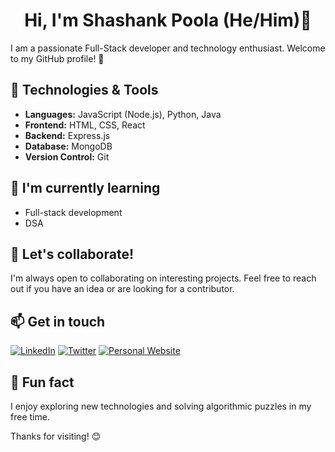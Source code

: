 <div align="center">

#  Hi, I'm Shashank Poola (He/Him)👋
</div>

I am a passionate Full-Stack developer and technology enthusiast. Welcome to my GitHub profile! 🚀

## 🔧 Technologies & Tools

- **Languages:** JavaScript (Node.js), Python, Java
- **Frontend:** HTML, CSS, React
- **Backend:** Express.js
- **Database:** MongoDB
- **Version Control:** Git

## 🌱 I'm currently learning

- Full-stack development
- DSA

## 👯 Let's collaborate!

I'm always open to collaborating on interesting projects. Feel free to reach out if you have an idea or are looking for a contributor.

## 📫 Get in touch

[![LinkedIn](https://img.shields.io/badge/LinkedIn-Connect-blue?style=social&logo=linkedin)](https://www.linkedin.com/in/shashank-poola/)
[![Twitter](https://img.shields.io/badge/Twitter-Follow-blue?style=social&logo=twitter)](https://twitter.com/ShashankPoola)
[![Personal Website](https://img.shields.io/badge/Website-Visit-green?style=social&logo=google-chrome)](https://www.shashankpoola.me)

## 🌟 Fun fact

I enjoy exploring new technologies and solving algorithmic puzzles in my free time.

Thanks for visiting! 😊

</div>


